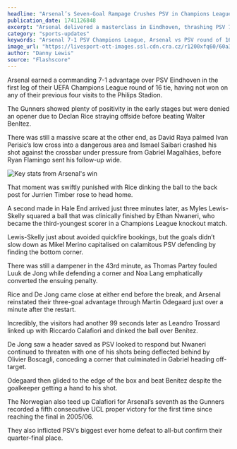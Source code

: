 ```yaml
---
headline: "Arsenal’s Seven-Goal Rampage Crushes PSV in Champions League Thriller"
publication_date: 1741126848
excerpt: "Arsenal delivered a masterclass in Eindhoven, thrashing PSV 7-1 in the first leg of their Champions League Round of 16 clash on March 4, 2025. Martin Odegaard’s brace and a flurry of goals from six different scorers handed the Gunners a commanding lead, leaving PSV shell-shocked and fans streaming for the exits as the Dutch side suffered their heaviest European defeat ever."
category: "sports-updates"
keywords: "Arsenal 7-1 PSV Champions League, Arsenal vs PSV round of 16, Ethan Nwaneri Champions League goal, Martin Odegaard Arsenal performance, Declan Rice Arsenal goal, Arsenal Philips Stadion win, PSV biggest home defeat, UEFA Champions League highlights, Arsenal quarter-final chances, Myles Lewis-Skelly assist, Mikel Merino Arsenal goal, Leandro Trossard Arsenal goal, Arsenal consecutive UCL wins, Jurrien Timber header Arsenal, Noa Lang PSV penalty"
image_url: "https://livesport-ott-images.ssl.cdn.cra.cz/r1200xfq60/60a322a2-d769-4146-b56f-74cf734b4dc0.avif"
author: "Danny Lewis"
source: "Flashscore"
---
```


Arsenal earned a commanding 7-1 advantage over PSV Eindhoven in the first leg of their UEFA Champions League round of 16 tie, having not won on any of their previous four visits to the Philips Stadion.

The Gunners showed plenty of positivity in the early stages but were denied an opener due to Declan Rice straying offside before beating Walter BenItez.

There was still a massive scare at the other end, as David Raya palmed Ivan Perisic’s low cross into a dangerous area and Ismael Saibari crashed his shot against the crossbar under pressure from Gabriel Magalhães, before Ryan Flamingo sent his follow-up wide.

![Key stats from Arsenal's win](https://livesport-ott-images.ssl.cdn.cra.cz/r1200xfq60/10eba96d-23f3-4449-a04c-860c16a812ea.avif)

That moment was swiftly punished with Rice dinking the ball to the back post for Jurrien Timber rose to head home.

A second made in Hale End arrived just three minutes later, as Myles Lewis-Skelly squared a ball that was clinically finished by Ethan Nwaneri, who became the third-youngest scorer in a Champions League knockout match.

Lewis-Skelly just about avoided quickfire bookings, but the goals didn’t slow down as Mikel Merino capitalised on calamitous PSV defending by finding the bottom corner.

There was still a dampener in the 43rd minute, as Thomas Partey fouled Luuk de Jong while defending a corner and Noa Lang emphatically converted the ensuing penalty.

Rice and De Jong came close at either end before the break, and Arsenal reinstated their three-goal advantage through Martin Odegaard just over a minute after the restart.

Incredibly, the visitors had another 99 seconds later as Leandro Trossard linked up with Riccardo Calafiori and dinked the ball over Benítez.

De Jong saw a header saved as PSV looked to respond but Nwaneri continued to threaten with one of his shots being deflected behind by Olivier Boscagli, conceding a corner that culminated in Gabriel heading off-target.

Odegaard then glided to the edge of the box and beat Benítez despite the goalkeeper getting a hand to his shot.

The Norwegian also teed up Calafiori for Arsenal’s seventh as the Gunners recorded a fifth consecutive UCL proper victory for the first time since reaching the final in 2005/06.

They also inflicted PSV’s biggest ever home defeat to all-but confirm their quarter-final place.
